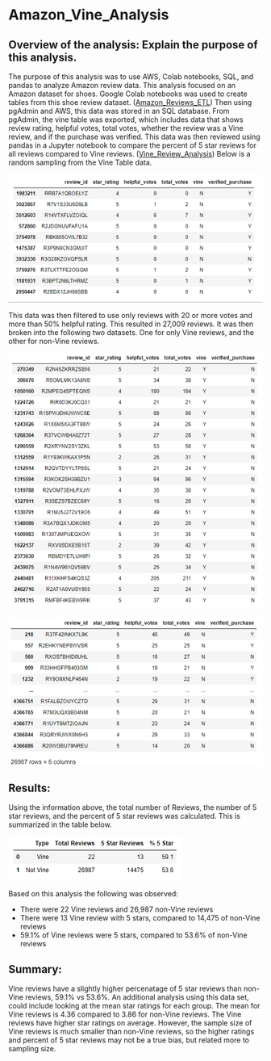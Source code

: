 # Amazon_Vine_Analysis

## Overview of the analysis: Explain the purpose of this analysis.

The purpose of this analysis was to use AWS, Colab notebooks, SQL, and pandas to analyze Amazon review data.  This analysis focused on an Amazon dataset for shoes. Google Colab notebooks was used to create tables from this shoe review dataset. ([Amazon_Reviews_ETL](Amazon_Reviews_ETL.ipynb)) Then using pgAdmin and AWS, this data was stored in an SQL database. From pgAdmin, the vine table was exported, which includes data that shows review rating, helpful votes, total votes, whether the review was a Vine review, and if the purchase was verified. This data was then reviewed using pandas in a Jupyter notebook to compare the percent of 5 star reviews for all reviews compared to Vine reviews. ([Vine_Review_Analysis](Vine_Review_Analysis.ipynb)) Below is a random sampling from the Vine Table data.

![vine_table](images/vine_table.PNG)

This data was then filtered to use only reviews with 20 or more votes and more than 50% helpful rating. This resulted in 27,009 reviews. It was then broken into the following two datasets. One for only Vine reviews, and the other for non-Vine reviews.

![vine_only](images/vine_only.PNG)

![not_vine](images/not_vine.PNG)

## Results: 

Using the information above, the total number of Reviews, the number of 5 star reviews, and the percent of 5 star reviews was calculated. This is summarized in the table below.

![vine_summary](images/vine_summary.PNG)

Based on this analysis the following was observed:

* There were 22 Vine reviews and 26,987 non-Vine reviews
* There were 13 Vine review with 5 stars, compared to 14,475 of non-Vine reviews
* 59.1% of Vine reviews were 5 stars, compared to 53.6% of non-Vine reviews


## Summary: 

Vine reviews have a slightly higher percenatage of 5 star reviews than non-Vine reviews, 59.1% vs 53.6%.  An additional analysis using this data set, could include looking at the mean star ratings for each group. The mean for Vine reviews is 4.36 compared to 3.86 for non-Vine reviews. The Vine reviews have higher star ratings on average. However, the sample size of Vine reviews is much smaller than non-Vine reviews, so the higher ratings and percent of 5 star reviews may not be a true bias, but related more to sampling size.
